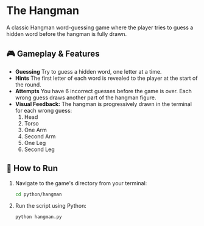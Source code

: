 # The Hangman

A classic Hangman word-guessing game where the player tries to guess a hidden word before the hangman is fully drawn.

## 🎮 Gameplay & Features

* **Guessing** Try to guess a hidden word, one letter at a time.
* **Hints** The first letter of each word is revealed to the player at the start of the round.
* **Attempts** You have 6 incorrect guesses before the game is over. Each wrong guess draws another part of the hangman figure.
* **Visual Feedback:** The hangman is progressively drawn in the terminal for each wrong guess:
    1.  Head
    2.  Torso
    3.  One Arm
    4.  Second Arm
    5.  One Leg
    6.  Second Leg

## 🚀 How to Run

1.  Navigate to the game's directory from your terminal:
    ```sh
    cd python/hangman
    ```
2.  Run the script using Python:
    ```sh
    python hangman.py
    ```